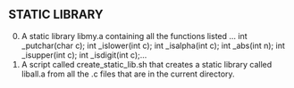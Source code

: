 ## STATIC LIBRARY
0. A static library libmy.a containing all the functions listed ...
int _putchar(char c);
int _islower(int c);
int _isalpha(int c);
int _abs(int n);
int _isupper(int c);
int _isdigit(int c);...
1.  A script called create_static_lib.sh that creates a static library called liball.a from all the .c files that are in the current directory.
